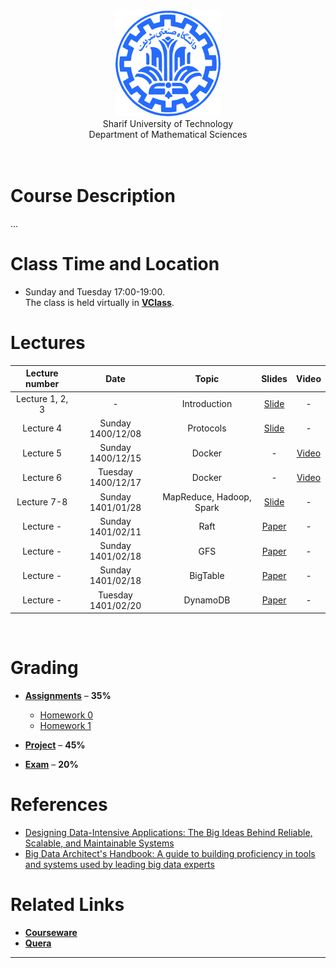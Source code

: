 <center><img src=".\Images\SharifUT.png" alt="" height='170' width='170' /></center>
<center> Sharif University of Technology <br> Department of Mathematical Sciences </center>
<br>
<br>

# Course Description

... 


# Class Time and Location
* Sunday and Tuesday 17:00-19:00.
<br>The class is held virtually in [**VClass**](https://vc.sharif.edu/ch/ostovari.mojtaba).
  

# Lectures

| Lecture number | Date | Topic | Slides | Video | 
| :------------: |:----:| :----:| :-----:| :---: |
| Lecture 1, 2, 3 | - | Introduction | [Slide](https://github.com/mojtabaOstovari/BigDataEngineering-spring2022/blob/gh-pages/Slides/01-Introduction.pdf) | - |
| Lecture 4 | Sunday 1400/12/08 | Protocols | [Slide](https://github.com/mojtabaOstovari/BigDataEngineering-spring2022/blob/gh-pages/Slides/02-Protocols.pdf) | - |
| Lecture 5 | Sunday 1400/12/15 | Docker | - | [Video](https://cw.sharif.edu/pluginfile.php/483414/mod_folder/content/0/b05.mkv?forcedownload=1) |
| Lecture 6 | Tuesday 1400/12/17 | Docker | - | [Video](https://cw.sharif.edu/pluginfile.php/483414/mod_folder/content/0/b06.7z?forcedownload=1) |
| Lecture 7-8 | Sunday 1401/01/28 | MapReduce, Hadoop, Spark | [Slide](https://github.com/mojtabaOstovari/BigDataEngineering-spring2022/blob/gh-pages/Slides/MapReduce,Hadoop,Spark.pdf) | - |
| Lecture - | Sunday 1401/02/11 | Raft | [Paper](https://github.com/mojtabaOstovari/BigDataEngineering-spring2022/blob/gh-pages/Slides/Raft.pdf) | - |
| Lecture - | Sunday 1401/02/18 | GFS | [Paper](https://github.com/mojtabaOstovari/BigDataEngineering-spring2022/blob/gh-pages/Slides/GFS.pdf) | - |
| Lecture - | Sunday 1401/02/18 | BigTable | [Paper](https://github.com/mojtabaOstovari/BigDataEngineering-spring2022/blob/gh-pages/Slides/BigTable.pdf) | - |
| Lecture - | Tuesday 1401/02/20 | DynamoDB | [Paper](https://github.com/mojtabaOstovari/BigDataEngineering-spring2022/blob/gh-pages/Slides/Dynamo.pdf) | - |


<br>
  

# Grading

* [**Assignments**](#assignments) – <b>35%</b>
 
   * [Homework 0](https://github.com/mojtabaOstovari/BigDataEngineering-spring2022/blob/gh-pages/Assignments/00.pdf) <b></b>
   * [Homework 1](https://github.com/mojtabaOstovari/BigDataEngineering-spring2022/blob/gh-pages/Assignments/01.pdf) <b></b>

* [**Project**](#project) – <b>45%</b>

* [**Exam**](#Exam) – <b>20%</b>



# References
* <a href="https://www.amazon.com/Designing-Data-Intensive-Applications-Reliable-Maintainable/dp/1449373321">
  Designing Data-Intensive Applications: The Big Ideas Behind Reliable, Scalable, and Maintainable Systems</a>
* <a href="https://www.amazon.com/Big-Data-Architects-Handbook-proficiency/dp/1788835824">
  Big Data Architect's Handbook: A guide to building proficiency in tools and systems used by leading big data experts</a>



# Related Links

* [**Courseware**](https://cw.sharif.edu/course/view.php?id=9279)
* [**Quera**](https://quera.org/course/10463/)



---
